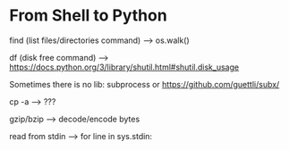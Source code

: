 # From Shell to Python

find (list files/directories command) --> os.walk()

df (disk free command) --> https://docs.python.org/3/library/shutil.html#shutil.disk_usage

Sometimes there is no lib: subprocess or https://github.com/guettli/subx/

cp -a --> ???

gzip/bzip --> decode/encode bytes

read from stdin --> for line in sys.stdin:
